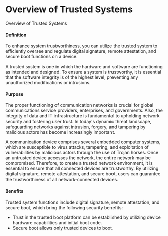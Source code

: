 Overview of Trusted Systems
===========================

Overview of Trusted Systems

#### Definition

To enhance system trustworthiness, you can utilize the trusted system to efficiently oversee and regulate digital signature, remote attestation, and secure boot functions on a device.

A trusted system is one in which the hardware and software are functioning as intended and designed. To ensure a system is trustworthy, it is essential that the software integrity is of the highest level, preventing any unauthorized modifications or intrusions.


#### Purpose

The proper functioning of communication networks is crucial for global communications service providers, enterprises, and governments. Also, the integrity of data and IT infrastructure is fundamental to upholding network security and fostering user trust. In today's dynamic threat landscape, safeguarding networks against intrusion, forgery, and tampering by malicious actors has become increasingly important.

A communication device comprises several embedded computer systems, which are susceptible to virus attacks, tampering, and exploitation of vulnerabilities by malicious actors through the use of Trojan horses. Once an untrusted device accesses the network, the entire network may be compromised. Therefore, to create a trusted network environment, it is essential to ensure that all connected devices are trustworthy. By utilizing digital signature, remote attestation, and secure boot, users can guarantee the trustworthiness of all network-connected devices.


#### Benefits

Trusted system functions include digital signature, remote attestation, and secure boot, which bring the following security benefits:

* Trust in the trusted boot platform can be established by utilizing device hardware capabilities and initial boot code.
* Secure boot allows only trusted devices to boot.